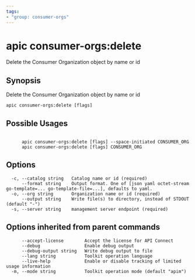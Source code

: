 ```yaml
---
tags:
- "group: consumer-orgs"
---
```

# apic consumer-orgs:delete

Delete the Consumer Organization object by name or id

## Synopsis

Delete the Consumer Organization object by name or id

```
apic consumer-orgs:delete [flags]
```

## Possible Usages

```

      apic consumer-orgs:delete [flags] --space-initiated CONSUMER_ORG
      apic consumer-orgs:delete [flags] CONSUMER_ORG

```

## Options

```
  -c, --catalog string   Catalog name or id (required)
      --format string    Output format. One of [json yaml octet-stream go-template=... go-template-file=...], defaults to yaml.
  -o, --org string       Organization name or id (required)
      --output string    Write file(s) to directory, instead of STDOUT (default "-")
  -s, --server string    management server endpoint (required)
```

## Options inherited from parent commands

```
      --accept-license        Accept the license for API Connect
      --debug                 Enable debug output
      --debug-output string   Write debug output to file
      --lang string           Toolkit operation language
      --live-help             Enable or disable tracking of limited usage information
  -m, --mode string           Toolkit operation mode (default "apim")
```
